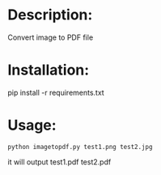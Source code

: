 # Description:
Convert image to PDF file

# Installation:
pip install -r requirements.txt

# Usage:
```
python imagetopdf.py test1.png test2.jpg
```
it will output test1.pdf test2.pdf
